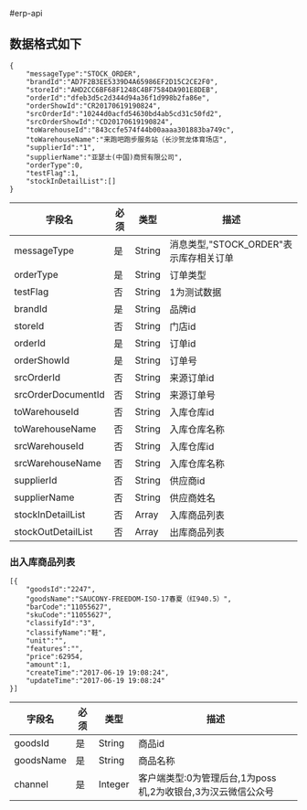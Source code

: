#erp-api

## 数据格式如下
```
{
    "messageType":"STOCK_ORDER",
    "brandId":"AD7F2B3EE5339D4A65986EF2D15C2CE2F0",
    "storeId":"AHD2CC6BF68F1248C4BF7584DA901E8DEB",
    "orderId":"dfeb3d5c2d344d94a36f1d998b2fa86e",
    "orderShowId":"CR20170619190824",
    "srcOrderId":"10244d0acfd54630bd4ab5cd31c50fd2",
    "srcOrderShowId":"CD20170619190824",
    "toWarehouseId":"843ccfe574f44b00aaaa301883ba749c",
    "toWarehouseName":"来跑吧跑步服务站（长沙贺龙体育场店",
    "supplierId":"1",
    "supplierName":"亚瑟士(中国)商贸有限公司",
    "orderType":0,
    "testFlag":1,
    "stockInDetailList":[]
}
```
<table>
    <thead>
        <tr><th>字段名</th><th>必须</th><th>类型</th><th>描述</th></tr>
    </thead>
    <tbody>
        <tr><td>messageType</td><td>是</td><td>String</td><td>消息类型,"STOCK_ORDER"表示库存相关订单</td></tr>
        <tr><td>orderType</td><td>是</td><td>String</td><td>订单类型</td></tr>
        <tr><td>testFlag</td><td>否</td><td>String</td><td>1为测试数据</td></tr>
        <tr><td>brandId</td><td>是</td><td>String</td><td>品牌id</td></tr>
        <tr><td>storeId</td><td>否</td><td>String</td><td>门店id</td></tr>
        <tr><td>orderId</td><td>是</td><td>String</td><td>订单id</td></tr>
        <tr><td>orderShowId</td><td>是</td><td>String</td><td>订单号</td></tr>
        <tr><td>srcOrderId</td><td>否</td><td>String</td><td>来源订单id</td></tr>
        <tr><td>srcOrderDocumentId</td><td>否</td><td>String</td><td>来源订单号</td></tr>
        <tr><td>toWarehouseId</td><td>否</td><td>String</td><td>入库仓库id</td></tr>
        <tr><td>toWarehouseName</td><td>否</td><td>String</td><td>入库仓库名称</td></tr>
        <tr><td>srcWarehouseId</td><td>否</td><td>String</td><td>入库仓库id</td></tr>
        <tr><td>srcWarehouseName</td><td>否</td><td>String</td><td>入库仓库名称</td></tr>
        <tr><td>supplierId</td><td>否</td><td>String</td><td>供应商id</td></tr>
        <tr><td>supplierName</td><td>否</td><td>String</td><td>供应商姓名</td></tr>
        <tr><td>stockInDetailList</td><td>否</td><td>Array</td><td>入库商品列表</td></tr>
        <tr><td>stockOutDetailList</td><td>否</td><td>Array</td><td>出库商品列表</td></tr>
    </tbody>
</table>

### 出入库商品列表
```
[{
    "goodsId":"2247",
    "goodsName":"SAUCONY-FREEDOM-ISO-17春夏（红940.5）",
    "barCode":"11055627",
    "skuCode":"11055627",
    "classifyId":"3",
    "classifyName":"鞋",
    "unit":"",
    "features":"",
    "price":62954,
    "amount":1,
    "createTime":"2017-06-19 19:08:24",
    "updateTime":"2017-06-19 19:08:24"
}]
```
<table>
    <thead>
        <tr><th>字段名</th><th>必须</th><th>类型</th><th>描述</th></tr>
    </thead>
    <tbody>
        <tr><td>goodsId</td><td>是</td><td>String</td><td>商品id</td></tr>
        <tr><td>goodsName</td><td>是</td><td>String</td><td>商品名称</td></tr>
        <tr><td>channel</td><td>是</td><td>Integer</td><td>客户端类型:0为管理后台,1为poss机,2为收银台,3为汉云微信公众号</td></tr>
    </tbody>
</table>